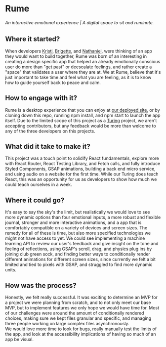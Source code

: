 # Rume
###### An interactive emotional experience | A digital space to sit and ruminate.

## Where it started?
When developers [Kristi](), [Brigette](), and [Nathaniel](), were thinking of an app they would want to build together, Rume was born of an interesting in creating a design specific app that helped an already emotionally conscious user do more than "get past" or deescalate feelings, and rather create a "space" that validates a user where they are at. We at Rume, believe that it's just important to take time and feel what you are feeling, as it is to know how to guide yourself back to peace and calm.

## How to engage with it?
Rume is a desktop experience that you can enjoy at [our deployed site](), or by cloning down this repo, running npm install, and npm start to launch the app itself.
Due to the limited scope of this project as a [Turing]() project, we aren't accepting contributors, but any feedback would be more than welcome to any of the three developers on this projects.

## What did it take to make it?
This project was a touch point to solidify React fundamentals, explore more with React Router, React Testing Library, and Fetch calls, and fully introduce Styled Components, GSAP animations, building a back end micro service, and using audio on a website for the first time.
While our Turing does teach React, this was an opportunity for us as developers to show how much we could teach ourselves in a week.

## Where it could go?
It's easy to say the sky's the limit, but realistically we would love to see more dynamic options than four emotional inputs, a more robust and flexible journal, stronger and more interactive animations, and a app that is comfortably compatible on a variety of devices and screen sizes.
The remedy for all of these is time, but also more specified technologies we might not have access to yet. We could see implementing a machine learning API to review our user's feedback and give insight on the tone and feeling of reflections, using GSAP's scroll, drag, and physics plug ins by joining club green sock, and finding better ways to conditionally render different animations for different screen sizes, since currently we felt a bit limited and tied to pixels with GSAP, and struggled to find more dynamic units.

## How was the process?
Honestly, we felt really successful. It was exciting to determine an MVP for a project we were planning from scratch, and to not only meet our base MVP, but to implement features we only hope we would have time for. Most of our challenges were around the amount of conditionally rendered choices, making sure we kept files granular and specific, and managing three people working on large complex files asynchronously.  
We would love more time to look for bugs, really manually test the limits of the app, and look at the accessibility implications of having so much of an app be visual. 
